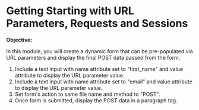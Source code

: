# Getting Starting with URL Parameters, Requests and Sessions

**Objective:**

In this module, you will create a dynamic form that can be pre-populated via URL parameters and display the final POST data passed from the form.

1. Include a text input with name attribute set to "first_name" and value attribute to display the URL parameter value.
2. Include a text input with name attribute set to "email" and value attribute to display the URL parameter value.
3. Set form's action to same file name and method to "POST".
4. Once form is submitted, display the POST data in a paragraph tag.